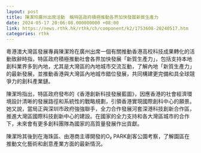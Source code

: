 ```yaml
---
layout: post
title: 陳潔玲廣州出席活動　稱特區政府積極推動各界加快發展新質生產力
date: 2024-05-17 20:06:08.000000000 +08:00
link: https://news.rthk.hk/rthk/ch/component/k2/1753608-20240517.htm
categories: rthk
---
```


粵港澳大灣區發展專員陳潔玲在廣州出席一個有關推動香港高校科技成果轉化的活動致辭時指，特區政府積極推動社會各界加快發展「新質生產力」，包括支持本地創科業界多到內地，尤其是大灣區的內地城市交流互動，了解內地「新質生產力」的最新發展，並推動香港與大灣區內地城市錯位發展，共同構建更完備和具全球競爭力的創科產業鏈。
 
陳潔玲指出，特區政府發布的《香港創新科技發展藍圖》，因應香港的社會經濟環境設計清晰的發展路徑和系統性的戰略規劃，引領香港實現國際創科中心的願景。她又說，當局正與深圳市政府強強聯手，全力合作發展河套深港科技創新合作區，推進大灣區國際科技創新中心的建設。在國家的全力支持和各大灣區城市的合作下，未來會有更多創科團隊為國家的高質量發展作出貢獻。
 
陳潔玲其後到在海珠區、由港商主導開發的O₂ PARK創客公園考察，了解園區在推動文化藝術和創意產業方面的最新情況。
